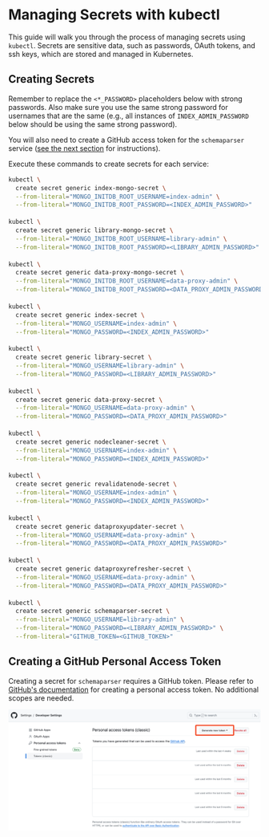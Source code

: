 # Managing Secrets with kubectl

This guide will walk you through the process of managing secrets using `kubectl`. Secrets are sensitive data, such as passwords, OAuth tokens, and ssh keys, which are stored and managed in Kubernetes.

## Creating Secrets

Remember to replace the `<*_PASSWORD>` placeholders below with strong passwords. Also make sure you use the same strong password for usernames that are the same (e.g., all instances of `INDEX_ADMIN_PASSWORD` below should be using the same strong password).

You will also need to create a GitHub access token for the `schemaparser` service ([see the next section](#creating-a-github-personal-access-token) for instructions).

Execute these commands to create secrets for each service:

```bash
kubectl \
  create secret generic index-mongo-secret \
  --from-literal="MONGO_INITDB_ROOT_USERNAME=index-admin" \
  --from-literal="MONGO_INITDB_ROOT_PASSWORD=<INDEX_ADMIN_PASSWORD>"

kubectl \
  create secret generic library-mongo-secret \
  --from-literal="MONGO_INITDB_ROOT_USERNAME=library-admin" \
  --from-literal="MONGO_INITDB_ROOT_PASSWORD=<LIBRARY_ADMIN_PASSWORD>"

kubectl \
  create secret generic data-proxy-mongo-secret \
  --from-literal="MONGO_INITDB_ROOT_USERNAME=data-proxy-admin" \
  --from-literal="MONGO_INITDB_ROOT_PASSWORD=<DATA_PROXY_ADMIN_PASSWORD>"

kubectl \
  create secret generic index-secret \
  --from-literal="MONGO_USERNAME=index-admin" \
  --from-literal="MONGO_PASSWORD=<INDEX_ADMIN_PASSWORD>"

kubectl \
  create secret generic library-secret \
  --from-literal="MONGO_USERNAME=library-admin" \
  --from-literal="MONGO_PASSWORD=<LIBRARY_ADMIN_PASSWORD>"

kubectl \
  create secret generic data-proxy-secret \
  --from-literal="MONGO_USERNAME=data-proxy-admin" \
  --from-literal="MONGO_PASSWORD=<DATA_PROXY_ADMIN_PASSWORD>"

kubectl \
  create secret generic nodecleaner-secret \
  --from-literal="MONGO_USERNAME=index-admin" \
  --from-literal="MONGO_PASSWORD=<INDEX_ADMIN_PASSWORD>"

kubectl \
  create secret generic revalidatenode-secret \
  --from-literal="MONGO_USERNAME=index-admin" \
  --from-literal="MONGO_PASSWORD=<INDEX_ADMIN_PASSWORD>"

kubectl \
  create secret generic dataproxyupdater-secret \
  --from-literal="MONGO_USERNAME=data-proxy-admin" \
  --from-literal="MONGO_PASSWORD=<DATA_PROXY_ADMIN_PASSWORD>"

kubectl \
  create secret generic dataproxyrefresher-secret \
  --from-literal="MONGO_USERNAME=data-proxy-admin" \
  --from-literal="MONGO_PASSWORD=<DATA_PROXY_ADMIN_PASSWORD>"

kubectl \
  create secret generic schemaparser-secret \
  --from-literal="MONGO_USERNAME=library-admin" \
  --from-literal="MONGO_PASSWORD=<LIBRARY_ADMIN_PASSWORD>" \
  --from-literal="GITHUB_TOKEN=<GITHUB_TOKEN>"
```

## Creating a GitHub Personal Access Token

Creating a secret for `schemaparser` requires a GitHub token. Please refer to [GitHub's documentation](https://docs.github.com/en/authentication/keeping-your-account-and-data-secure/creating-a-personal-access-token#creating-a-personal-access-token-classic) for creating a personal access token. No additional scopes are needed.

![Personal Access Token](./assets/images/personal-access-token.png)
